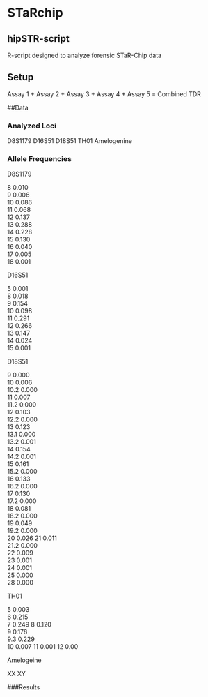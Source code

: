 # STaRchip

## hipSTR-script
R-script designed to analyze forensic STaR-Chip data

## Setup
Assay 1 + 
Assay 2 + 
Assay 3 + 
Assay 4 +
Assay 5 
= Combined TDR


##Data
### Analyzed Loci
 D8S1179 
 D16S51
 D18S51
 TH01
 Amelogenine
 
### Allele Frequencies

D8S1179

 8 	 0.010 	
 9 	 0.006 	
 10 	 0.086 	
 11 	 0.068 	
 12 	 0.137 	 	
 13 	 0.288 	
 14 	 0.228 	
 15 	 0.130 	
 16 	 0.040 	
 17 	 0.005 	
 18 	 0.001 

D16S51

 5 	 0.001 	
 8 	 0.018 	
 9 	 0.154 	
 10 	 0.098 	
 11 	 0.291 	
 12 	 0.266 	
 13 	 0.147 	
 14 	 0.024 	
 15 	 0.001 	
 
 D18S51 
	
 9 	 0.000 	
 10 	 0.006 	
 10.2 	 0.000 	
 11 	 0.007 	
 11.2 	 0.000 	
 12 	 0.103 	
 12.2 	 0.000 	
 13 	 0.123 	
 13.1 	 0.000 	
 13.2 	 0.001 	
 14 	 0.154 	
 14.2 	 0.001 	
 15 	 0.161 	
 15.2 	 0.000 	
 16 	 0.133 	
 16.2 	 0.000 	
 17 	 0.130 	
 17.2 	 0.000 	
 18 	 0.081 	
 18.2 	 0.000 	
 19 	 0.049 	
 19.2 	 0.000 	
 20 	 0.026 
 21 	 0.011 	
 21.2 	 0.000 	
 22 	 0.009 	
 23 	 0.001 	
 24 	 0.001 	
 25 	 0.000 	
 28 	 0.000 	

TH01

 5 	 0.003 	
 6 	 0.215 	
 7 	 0.249 
 8 	 0.120 	
 9 	 0.176 	
 9.3 	 0.229 	
 10 	 0.007 
 11 	 0.001 
 12 	 0.00
 
 Amelogeine
 
 XX
 XY
 
###Results


